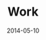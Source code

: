 ---
layout: message
category: message
series: "The New Man"
title: "Work"
date: 2014-05-10
audio-description: "Kirk talks about the work of following."
audio: "http://www.crossroads.net/players/media/hq/thenewman_03.mp3"
audio-title: "Work"
audio-duration: "&#58;"
program-description: "Program"
program: "http://www.crossroads.net/players/media/hq/05_10-11_14Program_LO.pdf"
program-title: "Work"
video-description: "Kirk talks about the work of following."
video-title: "Work"
video: "https://s3.amazonaws.com/crossroadsvideomessages/thenewman_03.mp4"
---